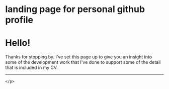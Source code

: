 # landing page for personal github profile

<h1>Hello!</h1>
    <p>
        Thanks for stopping by. I've set this page up to give you an insight into some of the development work that I've done to support some of the detail that is included in my CV.
    </p>
<hr>
    <p>
    
    </p>
